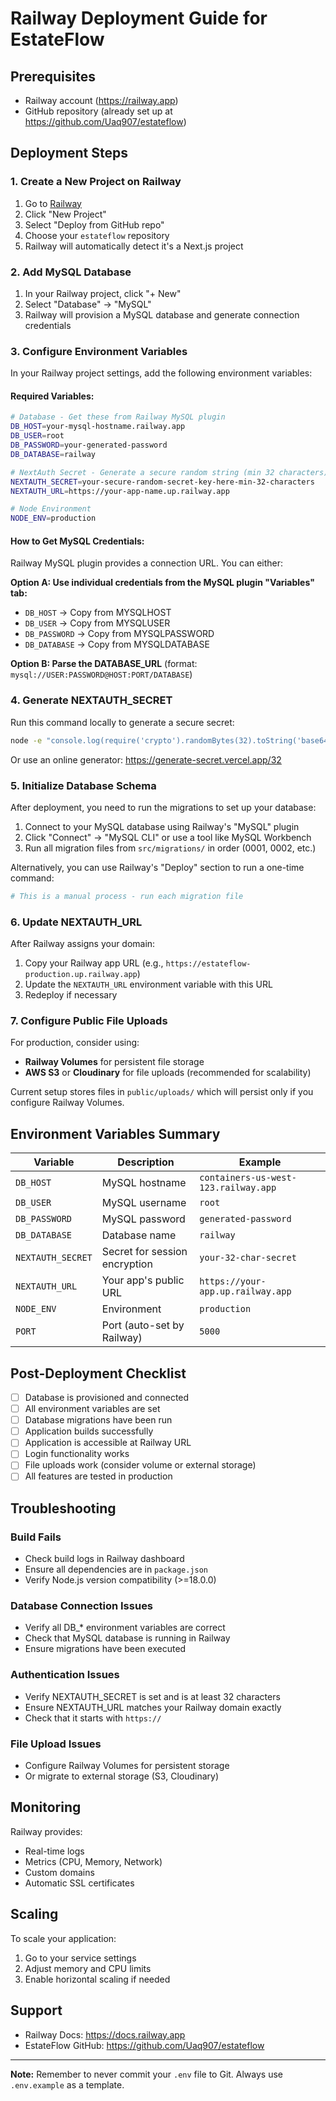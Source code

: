 # Railway Deployment Guide for EstateFlow

## Prerequisites
- Railway account (https://railway.app)
- GitHub repository (already set up at https://github.com/Uaq907/estateflow)

## Deployment Steps

### 1. Create a New Project on Railway

1. Go to [Railway](https://railway.app)
2. Click "New Project"
3. Select "Deploy from GitHub repo"
4. Choose your `estateflow` repository
5. Railway will automatically detect it's a Next.js project

### 2. Add MySQL Database

1. In your Railway project, click "+ New"
2. Select "Database" → "MySQL"
3. Railway will provision a MySQL database and generate connection credentials

### 3. Configure Environment Variables

In your Railway project settings, add the following environment variables:

#### Required Variables:

```bash
# Database - Get these from Railway MySQL plugin
DB_HOST=your-mysql-hostname.railway.app
DB_USER=root
DB_PASSWORD=your-generated-password
DB_DATABASE=railway

# NextAuth Secret - Generate a secure random string (min 32 characters)
NEXTAUTH_SECRET=your-secure-random-secret-key-here-min-32-characters
NEXTAUTH_URL=https://your-app-name.up.railway.app

# Node Environment
NODE_ENV=production
```

#### How to Get MySQL Credentials:

Railway MySQL plugin provides a connection URL. You can either:

**Option A: Use individual credentials from the MySQL plugin "Variables" tab:**
- `DB_HOST` → Copy from MYSQLHOST
- `DB_USER` → Copy from MYSQLUSER  
- `DB_PASSWORD` → Copy from MYSQLPASSWORD
- `DB_DATABASE` → Copy from MYSQLDATABASE

**Option B: Parse the DATABASE_URL** (format: `mysql://USER:PASSWORD@HOST:PORT/DATABASE`)

### 4. Generate NEXTAUTH_SECRET

Run this command locally to generate a secure secret:

```bash
node -e "console.log(require('crypto').randomBytes(32).toString('base64'))"
```

Or use an online generator: https://generate-secret.vercel.app/32

### 5. Initialize Database Schema

After deployment, you need to run the migrations to set up your database:

1. Connect to your MySQL database using Railway's "MySQL" plugin
2. Click "Connect" → "MySQL CLI" or use a tool like MySQL Workbench
3. Run all migration files from `src/migrations/` in order (0001, 0002, etc.)

Alternatively, you can use Railway's "Deploy" section to run a one-time command:

```bash
# This is a manual process - run each migration file
```

### 6. Update NEXTAUTH_URL

After Railway assigns your domain:
1. Copy your Railway app URL (e.g., `https://estateflow-production.up.railway.app`)
2. Update the `NEXTAUTH_URL` environment variable with this URL
3. Redeploy if necessary

### 7. Configure Public File Uploads

For production, consider using:
- **Railway Volumes** for persistent file storage
- **AWS S3** or **Cloudinary** for file uploads (recommended for scalability)

Current setup stores files in `public/uploads/` which will persist only if you configure Railway Volumes.

## Environment Variables Summary

| Variable | Description | Example |
|----------|-------------|---------|
| `DB_HOST` | MySQL hostname | `containers-us-west-123.railway.app` |
| `DB_USER` | MySQL username | `root` |
| `DB_PASSWORD` | MySQL password | `generated-password` |
| `DB_DATABASE` | Database name | `railway` |
| `NEXTAUTH_SECRET` | Secret for session encryption | `your-32-char-secret` |
| `NEXTAUTH_URL` | Your app's public URL | `https://your-app.up.railway.app` |
| `NODE_ENV` | Environment | `production` |
| `PORT` | Port (auto-set by Railway) | `5000` |

## Post-Deployment Checklist

- [ ] Database is provisioned and connected
- [ ] All environment variables are set
- [ ] Database migrations have been run
- [ ] Application builds successfully
- [ ] Application is accessible at Railway URL
- [ ] Login functionality works
- [ ] File uploads work (consider volume or external storage)
- [ ] All features are tested in production

## Troubleshooting

### Build Fails
- Check build logs in Railway dashboard
- Ensure all dependencies are in `package.json`
- Verify Node.js version compatibility (>=18.0.0)

### Database Connection Issues
- Verify all DB_* environment variables are correct
- Check that MySQL database is running in Railway
- Ensure migrations have been executed

### Authentication Issues
- Verify NEXTAUTH_SECRET is set and is at least 32 characters
- Ensure NEXTAUTH_URL matches your Railway domain exactly
- Check that it starts with `https://`

### File Upload Issues
- Configure Railway Volumes for persistent storage
- Or migrate to external storage (S3, Cloudinary)

## Monitoring

Railway provides:
- Real-time logs
- Metrics (CPU, Memory, Network)
- Custom domains
- Automatic SSL certificates

## Scaling

To scale your application:
1. Go to your service settings
2. Adjust memory and CPU limits
3. Enable horizontal scaling if needed

## Support

- Railway Docs: https://docs.railway.app
- EstateFlow GitHub: https://github.com/Uaq907/estateflow

---

**Note:** Remember to never commit your `.env` file to Git. Always use `.env.example` as a template.



